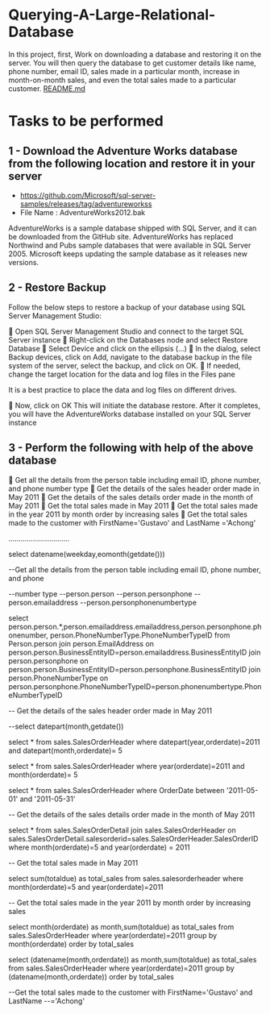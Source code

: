 # Querying-A-Large-Relational-Database
In this project, first, Work on downloading a database and restoring it on the server.  You will then query the database to get customer details like name, phone number, email ID,  sales made in a particular month, increase in month-on-month sales, and even the total sales  made to a particular customer.
[README.md](https://github.com/roshankyad/Querying-A-Large-Relational-Database/files/10991334/README.md)



# Tasks to be performed

 ## 1 - Download the Adventure Works database from the following location and restore it in your server 

- https://github.com/Microsoft/sql-server-samples/releases/tag/adventureworkss
 - File Name : AdventureWorks2012.bak

AdventureWorks is a sample database shipped with SQL Server, and it can be downloaded 
from the GitHub site. AdventureWorks has replaced Northwind and Pubs sample databases 
that were available in SQL Server 2005. Microsoft keeps updating the sample database as it 
releases new versions.

## 2 - Restore Backup

Follow the below steps to restore a backup of your database using SQL Server Management 
Studio: 

 Open SQL Server Management Studio and connect to the target SQL Server instance 
 Right-click on the Databases node and select Restore Database 
 Select Device and click on the ellipsis (...) 
 In the dialog, select Backup devices, click on Add, navigate to the database backup in 
the file system of the server, select the backup, and click on OK. 
 If needed, change the target location for the data and log files in the Files pane 

 It is a best practice to place the data and log files on different drives. 

 Now, click on OK 
This will initiate the database restore. After it completes, you will have the 
AdventureWorks database installed on your SQL Server instance

## 3 - Perform the following with help of the above database 

 Get all the details from the person table including email ID, phone number, and phone 
number type 
 Get the details of the sales header order made in May 2011 
 Get the details of the sales details order made in the month of May 2011 
 Get the total sales made in May 2011 
 Get the total sales made in the year 2011 by month order by increasing sales 
 Get the total sales made to the customer with FirstName='Gustavo' and LastName 
='Achong'



..............................



select datename(weekday,eomonth(getdate()))

--Get all the details from the person table including email ID, phone number, and phone

--number type
--person.person
--person.personphone
--person.emailaddress
--person.personphonenumbertype

select person.person.*,person.emailaddress.emailaddress,person.personphone.phonenumber,
person.PhoneNumberType.PhoneNumberTypeID from Person.person
join person.EmailAddress on
person.person.BusinessEntityID=person.emailaddress.BusinessEntityID
join person.personphone on
person.person.BusinessEntityID=person.personphone.BusinessEntityID
join person.PhoneNumberType on
person.personphone.PhoneNumberTypeID=person.phonenumbertype.PhoneNumberTypeID



-- Get the details of the sales header order made in May 2011

--select datepart(month,getdate())

select * from sales.SalesOrderHeader
where datepart(year,orderdate)=2011 and datepart(month,orderdate)= 5

select * from sales.SalesOrderHeader
where year(orderdate)=2011 and month(orderdate)= 5

select * from sales.SalesOrderHeader
where OrderDate between '2011-05-01' and '2011-05-31'


-- Get the details of the sales details order made in the month of May 2011

select * from sales.SalesOrderDetail join
sales.SalesOrderHeader on sales.SalesOrderDetail.salesorderid=sales.SalesOrderHeader.SalesOrderID
where month(orderdate)=5 and year(orderdate) = 2011


-- Get the total sales made in May 2011

select sum(totaldue) as total_sales from sales.salesorderheader
where month(orderdate)=5 and year(orderdate)=2011

-- Get the total sales made in the year 2011 by month order by increasing sales 

select month(orderdate) as month,sum(totaldue) as total_sales
from sales.SalesOrderHeader where year(orderdate)=2011
group by month(orderdate)
order by total_sales


select (datename(month,orderdate)) as month,sum(totaldue) as total_sales
from sales.SalesOrderHeader where year(orderdate)=2011
group by (datename(month,orderdate))
order by total_sales

--Get the total sales made to the customer with FirstName='Gustavo' and LastName
--='Achong'
